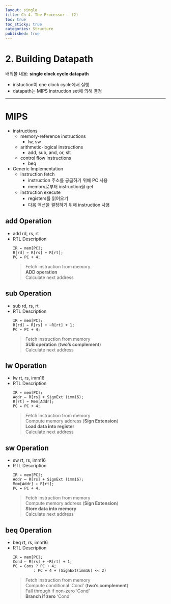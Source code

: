 ```yaml
---
layout: single
title: Ch 4. The Processor - (2)
toc: true
toc_sticky: true
categories: Structure
published: true
---
```


# 2. Building Datapath

배워볼 내용: **single clock cycle datapath**
* instuction이 one clock cycle에서 실행
* datapath는 MIPS instruction set에 의해 결정

-----------

# MIPS
* instructions
    * memory-reference instructions
        * lw, sw
    * arithmetic-logical instructions
        * add, sub, and, or, slt
    * control flow instructions
        * beq
* Generic Implementation
    * instruction fetch
        * instruction 주소를 공급하기 위해 PC 사용
        * memory로부터 instruction을 get
    * instruction execute
        * registers를 읽어오기
        * 다음 액션을 결정하기 위해 instruction 사용

## add Operation
* add rd, rs, rt
* RTL Description
	```
	IR ← mem[PC];
	R[rd] ← R[rs] + R[rt];
	PC ← PC + 4;
	```
	> Fetch instruction from memory<br/>
	> **ADD operation**<br/>
	> Calculate next address

## sub Operation
* sub rd, rs, rt
* RTL Description
	```
	IR ← mem[PC];
	R[rd] ← R[rs] + ~R[rt] + 1;
	PC ← PC + 4;
	```
	> Fetch instruction from memory<br/>
	> **SUB operation** (**two’s complement**)<br/>
	> Calculate next address

## lw Operation
* lw rt, rs, imm16
* RTL Description
	```
	IR ← mem[PC];
	Addr ← R[rs] + SignExt (imm16);
	R[rt] ← Mem[Addr];
	PC ← PC + 4;
	```
	> Fetch instruction from memory<br/>
	> Compute memory address (**Sign Extension**)<br/>
	> **Load data into register**<br/>
	> Calculate next address

## sw Operation
* sw rt, rs, imm16
* RTL Description
	```
	IR ← mem[PC];
	Addr ← R[rs] + SignExt (imm16);
	Mem[Addr] ← R[rt];
	PC ← PC + 4;
	```
	> Fetch instruction from memory<br/>
	> Compute memory address (**Sign Extension**)<br/>
	> **Store data into memory**<br/>
	> Calculate next address

## beq Operation
* beq rt, rs, imm16
* RTL Description
	```
	IR ← mem[PC];
	Cond ← R[rs] + ~R[rt] + 1;
	PC ← Cons ? PC + 4;
		     : PC + 4 + (SignExt(imm16) << 2)
	```
	> Fetch instruction from memory<br/>
	> Compute conditional ‘Cond’ (**two’s complement**)<br/>
	> Fall through if non-zero ‘Cond’<br/>
	> **Branch if zero** ‘Cond’  
